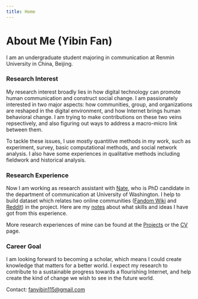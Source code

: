 ```yaml
---
title: Home
---
```



# About Me (Yibin Fan)

I am an undergraduate student majoring in communication at Renmin University in China, Beijing.

### Research Interest
My research interest broadly lies in how digital technology can promote human communication and construct social change. I am passionately interested in two major aspects: how communities, group, and organizations are reshaped in the digital environment, and how Internet brings human behavioral change. I am trying to make contributions on these two veins repsectively, and also figuring out ways to address a macro-micro link between them.

To tackle these issues, I use mostly quantitive methods in my work, such as experiment, survey, basic computational methods, and social network analysis. I also have some experiences in qualitative methods including fieldwork and historical analysis.

### Research Experience 
Now I am working as research assistant with [Nate](https://teblunthuis.cc), who is PhD candidate in the department of communication at University of Washington. I help to build dataset which relates two online communities ([Fandom Wiki](fandom.com) and [Reddit](reddit.com)) in the project. Here are my [notes](https://ybfan115.github.io/en/2021/08/30/ra-notes/) about what skills and ideas I have got from this experience.

More research experiences of mine can be found at the [Projects](https://ybfan115.github.io/en/projects/) or the [CV](https://ybfan115.github.io/en/cv/) page.

### Career Goal 
I am looking forward to becoming a scholar, which means I could create knowledge that matters for a better world. I expect my research to contribute to a sustainable progress towards a flourishing Internet, and help create the kind of change we wish to see in the future world. 


Contact: fanyibin115@gmail.com
